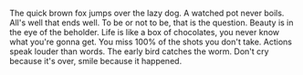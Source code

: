 The quick brown fox jumps over the lazy dog.
A watched pot never boils.
All's well that ends well.
To be or not to be, that is the question.
Beauty is in the eye of the beholder.
Life is like a box of chocolates, you never know what you're gonna get.
You miss 100% of the shots you don't take.
Actions speak louder than words.
The early bird catches the worm.
Don't cry because it's over, smile because it happened.
